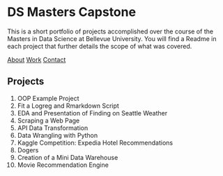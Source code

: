 # DS Masters Capstone

This is a short portfolio of projects accomplished over the course of the Masters in Data Science at Bellevue University. You will find a Readme in each project that further details the scope of what was covered. 

[About](about.md)
[Work](work.md)
[Contact](contact.md)

## Projects
1. OOP Example Project
2. Fit a Logreg and Rmarkdown Script
3. EDA and Presentation of Finding on Seattle Weather
4. Scraping a Web Page
5. API Data Transformation
6. Data Wrangling with Python
7. Kaggle Competition: Expedia Hotel Recommendations
8. Dogers 
9. Creation of a Mini Data Warehouse 
10. Movie Recommendation Engine

